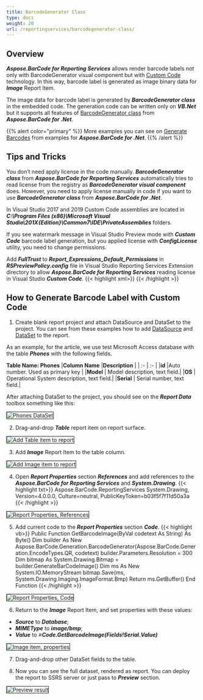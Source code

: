 ```yaml
---
title: BarcodeGenerator Class
type: docs
weight: 20
url: /reportingservices/barcodegenerator-class/
---
```

## **Overview**
***Aspose.BarCode for Reporting Services*** allows render barcode labels not only with BarcodeGenerator visual component but with [Custom Code](https://docs.microsoft.com/sql/reporting-services/report-design/custom-code-and-assembly-references-in-expressions-in-report-designer-ssrs) technology. In this way, barcode label is generated as image binary data for ***Image*** Report Item. 

The image data for barcode label is generated by ***BarcodeGenerator class*** in the embedded code. The generation code can be written only on ***VB.Net*** but it supports all features of [BarcodeGenerator class](https://apireference.aspose.com/barcode/net/aspose.barcode.generation/barcodegenerator) from ***Aspose.BarCode for .Net***.

{{% alert color="primary" %}} 
More examples you can see on [Generate Barcodes](https://docs.aspose.com/barcode/net/generate-barcodes/) from examples for ***Aspose.BarCode for .Net***.
{{% /alert %}} 

## **Tips and Tricks**
You don’t need apply license in the code manually. ***BarcodeGenerator class*** from ***Aspose.BarCode for Reporting Services*** automatically tries to read license from the registry as ***BarcodeGenerator visual component*** does. However, you need to apply license manually in code if you want to use ***BarcodeGenerator class*** from ***Aspose.BarCode for .Net***.

In Visual Studio 2017 and 2019 Custom Code assemblies are located in ***C:\Program Files (x86)\Microsoft Visual Studio\201X\{Edition}\Common7\IDE\PrivateAssemblies*** folders.

If you see watermark message in Visual Studio Preview mode with ***Custom Code*** barcode label generation, but you applied license with ***ConfigLicense*** utility, you need to change permissions.

Add ***FullTrust*** to ***Report_Expressions_Default_Permissions*** in ***RSPreviewPolicy.config*** file in Visual Studio Reporting Services Extension directory to allow ***Aspose.BarCode for Reporting Services*** reading license in Visual Studio ***Custom Code***.
{{< highlight xml>}}
<configuration>
	<mscorlib>
		<security>
			<policy>
				<PolicyLevel version="1">
					<CodeGroup class="FirstMatchCodeGroup" version="1" PermissionSetName="Nothing">
						<!-- Set Custom Code permission from Execution to FullTrust. License Fix-->
						<CodeGroup class="UnionCodeGroup" version="1" PermissionSetName="FullTrust" Name="Report_Expressions_Default_Permissions" Description="This code group grants default permissions for code in report expressions and Code element. ">
							<IMembershipCondition class="StrongNameMembershipCondition" version="1" PublicKeyBlob="0024000004800000940000000602000000240000525341310004000001000100512C8E872E28569E733BCB123794DAB55111A0570B3B3D4DE3794153DEA5EFB7C3FEA9F2D8236CFF320C4FD0EAD5F677880BF6C181F296C751C5F6E65B04D3834C02F792FEE0FE452915D44AFE74A0C27E0D8E4B8D04EC52A8E281E01FF47E7D694E6C7275A09AFCBFD8CC82705A06B20FD6EF61EBBA6873E29C8C0F2CAEDDA2"/>
						</CodeGroup>
					</CodeGroup>
				</PolicyLevel>
			</policy>
		</security>
	</mscorlib>
</configuration>
{{< /highlight >}}

## **How to Generate Barcode Label with Custom Code**
1. Create blank report project and attach DataSource and DataSet to the project. You can see from these examples how to add [DataSource](https://docs.microsoft.com/sql/reporting-services/lesson-2-specifying-connection-information-reporting-services) and [DataSet](https://docs.microsoft.com/sql/reporting-services/lesson-3-defining-a-dataset-for-the-table-report-reporting-services) to the report.

As an example, for the article, we use test Microsoft Access database with the table ***Phones*** with the following fields.

**Table Name: Phones**
|**Column Name** |**Description** |
| :- | :- |
|**id** |Auto number. Used as primary key |
|**Model** | Model description, text field.|
|**OS** | Operational System description, text field.|
|**Serial** | Serial number, text field.|

After attaching DataSet to the project, you should see on the ***Report Data*** toolbox something like this:

<img style="border:1px solid black;" src="custom_code_01.png" alt="Phones DataSet" />

2. Drag-and-drop ***Table*** report item on report surface.

<img style="border:1px solid black;" src="custom_code_02.png" alt="Add Table item to report" />

3. Add ***Image*** Report Item to the table column.

<img style="border:1px solid black;" src="custom_code_03.png" alt="Add Image item to report" />

4. Open ***Report Properties*** section ***References*** and add references to the ***Aspose.BarCode for Reporting Services*** and ***System.Drawing***.
{{< highlight txt>}}
Aspose.BarCode.ReportingServices
System.Drawing, Version=4.0.0.0, Culture=neutral, PublicKeyToken=b03f5f7f11d50a3a
{{< /highlight >}}

<img style="border:1px solid black;" src="custom_code_04.png" alt="Report Properties, References" />

5. Add current code to the ***Report Properties*** section ***Code***.
{{< highlight vb>}}
Public Function GetBarcodeImage(ByVal codetext As String) As Byte()
    Dim builder As New Aspose.BarCode.Generation.BarcodeGenerator(Aspose.BarCode.Generation.EncodeTypes.QR, codetext)
    builder.Parameters.Resolution = 300
    Dim bitmap As System.Drawing.Bitmap = builder.GenerateBarCodeImage()
    Dim ms As New System.IO.MemoryStream
    bitmap.Save(ms, System.Drawing.Imaging.ImageFormat.Bmp)
    Return ms.GetBuffer()
End Function
{{< /highlight >}}

<img style="border:1px solid black;" src="custom_code_05.png" alt="Report Properties, Code" />

6. Return to the ***Image*** Report Item, and set properties with these values:
- ***Source*** to ***Database***;
- ***MIMEType*** to ***image/bmp***;
- ***Value*** to ***=Code.GetBarcodeImage(Fields!Serial.Value)***

<img style="border:1px solid black;" src="custom_code_06.png" alt="Image item, properties" />

7. Drag-and-drop other DataSet fields to the table.

8. Now you can see the full dataset, rendered as report. You can deploy the report to SSRS server or just pass to ***Preview*** section.

<img style="border:1px solid black;" src="custom_code_07.png" alt="Preview result" />